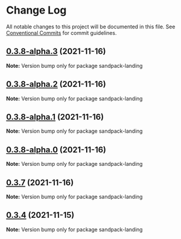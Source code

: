 # Change Log

All notable changes to this project will be documented in this file.
See [Conventional Commits](https://conventionalcommits.org) for commit guidelines.

## [0.3.8-alpha.3](https://github.com/codesandbox/sandpack/compare/v0.3.8-alpha.2...v0.3.8-alpha.3) (2021-11-16)

**Note:** Version bump only for package sandpack-landing





## [0.3.8-alpha.2](https://github.com/codesandbox/sandpack/compare/v0.3.8-alpha.1...v0.3.8-alpha.2) (2021-11-16)

**Note:** Version bump only for package sandpack-landing





## [0.3.8-alpha.1](https://github.com/codesandbox/sandpack/compare/v0.3.8-alpha.0...v0.3.8-alpha.1) (2021-11-16)

**Note:** Version bump only for package sandpack-landing





## [0.3.8-alpha.0](https://github.com/codesandbox/sandpack/compare/v0.3.7...v0.3.8-alpha.0) (2021-11-16)

**Note:** Version bump only for package sandpack-landing





## [0.3.7](https://github.com/codesandbox/sandpack/compare/v0.3.6...v0.3.7) (2021-11-16)

**Note:** Version bump only for package sandpack-landing





## [0.3.4](https://github.com/codesandbox/sandpack/compare/v0.3.3...v0.3.4) (2021-11-15)

**Note:** Version bump only for package sandpack-landing
